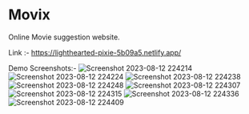 # Movix
Online Movie suggestion website.

Link :- https://lighthearted-pixie-5b09a5.netlify.app/

Demo Screenshots:-
![Screenshot 2023-08-12 224214](https://github.com/Subhamvk/Movix/assets/92808887/fcc588eb-9fa3-4ab5-ada5-e3b31944e0e0)
![Screenshot 2023-08-12 224224](https://github.com/Subhamvk/Movix/assets/92808887/71fd3629-eb6c-41e8-aeed-fba513bb2844)
![Screenshot 2023-08-12 224238](https://github.com/Subhamvk/Movix/assets/92808887/30491aa9-c9c9-4cdd-aa85-df496c2f445a)
![Screenshot 2023-08-12 224248](https://github.com/Subhamvk/Movix/assets/92808887/13beb89f-8ae0-4c65-aa70-bf44095dd954)
![Screenshot 2023-08-12 224307](https://github.com/Subhamvk/Movix/assets/92808887/4f734365-e288-4d54-afce-4227a23eb57f)
![Screenshot 2023-08-12 224315](https://github.com/Subhamvk/Movix/assets/92808887/c4c72cd2-0046-42c0-b61f-43a83de19bf1)
![Screenshot 2023-08-12 224336](https://github.com/Subhamvk/Movix/assets/92808887/58780c0d-2a11-4ea9-ab7b-a39dbc7e59bf)
![Screenshot 2023-08-12 224409](https://github.com/Subhamvk/Movix/assets/92808887/52632113-eb8f-49c0-aa69-01caf77134e1)
